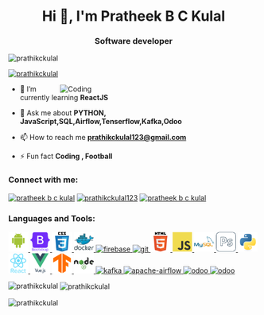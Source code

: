 
<h1 align="center">Hi 👋, I'm Pratheek B C Kulal</h1>

<h3 align="center">Software developer</h3>


<p align="left"> <img src="https://komarev.com/ghpvc/?username=prathikckulal&label=Profile%20views&color=0e75b6&style=flat" alt="prathikckulal" /> </p>

<p align="left"> <a href="https://github.com/ryo-ma/github-profile-trophy"><img src="https://github-profile-trophy.vercel.app/?username=prathikckulal" alt="prathikckulal" /></a> </p>
<img align="right" alt="Coding" width="400" src="https://miro.medium.com/max/1360/1*IRGHmiGsa16stedQvIaZfw.gif">

- 🌱 I’m currently learning **ReactJS**

- 💬 Ask me about **PYTHON, JavaScript,SQL,Airflow,Tenserflow,Kafka,Odoo**

- 📫 How to reach me **prathikckulal123@gmail.com**

- ⚡ Fun fact **Coding , Football**

<h3 align="left">Connect with me:</h3>
<p align="left">
<a href="https://www.linkedin.com/in/pratheek-c-kulal-b99a35288/" target="blank"><img align="center" src="https://raw.githubusercontent.com/rahuldkjain/github-profile-readme-generator/master/src/images/icons/Social/linked-in-alt.svg" alt="pratheek b c kulal" height="30" width="40" /></a>
<a href="https://www.hackerrank.com/prathikckulal123" target="blank"><img align="center" src="https://raw.githubusercontent.com/rahuldkjain/github-profile-readme-generator/master/src/images/icons/Social/hackerrank.svg" alt="prathikckulal123" height="30" width="40" /></a>
<a href="https://www.naukri.com/code360/profile/Pratheek" target="blank"><img align="center" src="https://www.svgrepo.com/show/330198/codingninjas.svg" alt="pratheek b c kulal" height="30" width="40" /></a>
</p>

<h3 align="left">Languages and Tools:</h3>
<p align="left">
  <a href="https://developer.android.com" target="_blank" rel="noreferrer">
    <img src="https://raw.githubusercontent.com/devicons/devicon/master/icons/android/android-original-wordmark.svg" alt="android" width="40" height="40"/>
  </a>
  <a href="https://getbootstrap.com" target="_blank" rel="noreferrer">
    <img src="https://raw.githubusercontent.com/devicons/devicon/master/icons/bootstrap/bootstrap-plain-wordmark.svg" alt="bootstrap" width="40" height="40"/>
  </a>
  <!-- Removed C and C++ logos -->
  <a href="https://www.w3schools.com/css/" target="_blank" rel="noreferrer">
    <img src="https://raw.githubusercontent.com/devicons/devicon/master/icons/css3/css3-original-wordmark.svg" alt="css3" width="40" height="40"/>
  </a>
  <a href="https://www.docker.com/" target="_blank" rel="noreferrer">
    <img src="https://raw.githubusercontent.com/devicons/devicon/master/icons/docker/docker-original-wordmark.svg" alt="docker" width="40" height="40"/>
  </a>
  <a href="https://firebase.google.com/" target="_blank" rel="noreferrer">
    <img src="https://www.vectorlogo.zone/logos/firebase/firebase-icon.svg" alt="firebase" width="40" height="40"/>
  </a>
  <a href="https://git-scm.com/" target="_blank" rel="noreferrer">
    <img src="https://www.vectorlogo.zone/logos/git-scm/git-scm-icon.svg" alt="git" width="40" height="40"/>
  </a>
  <a href="https://www.w3.org/html/" target="_blank" rel="noreferrer">
    <img src="https://raw.githubusercontent.com/devicons/devicon/master/icons/html5/html5-original-wordmark.svg" alt="html5" width="40" height="40"/>
  </a>
  <a href="https://developer.mozilla.org/en-US/docs/Web/JavaScript" target="_blank" rel="noreferrer">
    <img src="https://raw.githubusercontent.com/devicons/devicon/master/icons/javascript/javascript-original.svg" alt="javascript" width="40" height="40"/>
  </a>
  <a href="https://www.mysql.com/" target="_blank" rel="noreferrer">
    <img src="https://raw.githubusercontent.com/devicons/devicon/master/icons/mysql/mysql-original-wordmark.svg" alt="mysql" width="40" height="40"/>
  </a>
  <a href="https://www.photoshop.com/en" target="_blank" rel="noreferrer">
    <img src="https://raw.githubusercontent.com/devicons/devicon/master/icons/photoshop/photoshop-line.svg" alt="photoshop" width="40" height="40"/>
  </a>
  <a href="https://www.python.org" target="_blank" rel="noreferrer">
    <img src="https://raw.githubusercontent.com/devicons/devicon/master/icons/python/python-original.svg" alt="python" width="40" height="40"/>
  </a>
  <a href="https://reactjs.org/" target="_blank" rel="noreferrer">
    <img src="https://raw.githubusercontent.com/devicons/devicon/master/icons/react/react-original-wordmark.svg" alt="react" width="40" height="40"/>
  </a>
  <a href="https://vuejs.org/" target="_blank" rel="noreferrer">
    <img src="https://raw.githubusercontent.com/devicons/devicon/master/icons/vuejs/vuejs-original-wordmark.svg" alt="vuejs" width="40" height="40"/>
  </a>
  <!-- New logos added -->
  <a href="https://www.tensorflow.org/" target="_blank" rel="noreferrer">
    <img src="https://raw.githubusercontent.com/devicons/devicon/master/icons/tensorflow/tensorflow-original.svg" alt="tensorflow" width="40" height="40"/>
  </a>
  <a href="https://nodejs.org/" target="_blank" rel="noreferrer">
    <img src="https://raw.githubusercontent.com/devicons/devicon/master/icons/nodejs/nodejs-original-wordmark.svg" alt="nodejs" width="40" height="40"/>
  </a>
  <a href="https://kafka.apache.org/" target="_blank" rel="noreferrer">
    <img src="https://www.vectorlogo.zone/logos/apache_kafka/apache_kafka-icon.svg" alt="kafka" width="40" height="40"/>
  </a>
  <a href="https://airflow.apache.org/" target="_blank" rel="noreferrer">
  <img src="https://icon.icepanel.io/Technology/svg/Apache-Airflow.svg" 
       alt="apache-airflow" width="40" height="40"/>
</a>

<a href="https://www.odoo.com/" target="_blank" rel="noreferrer">
  <img src="https://odoocdn.com/openerp_website/static/src/img/assets/png/odoo_logo.png" 
       alt="odoo" width="40" height="40"/>
</a>
<a href="https://www.postgresql.org/" target="_blank" rel="noreferrer">
  <img src="https://www.svgrepo.com/show/303301/postgresql-logo.svg" 
       alt="odoo" width="40" height="40"/>
</a>
</p>

<p><img align="left" src="https://github-readme-stats.vercel.app/api/top-langs?username=prathikckulal&show_icons=true&locale=en&layout=compact" alt="prathikckulal" /></p>

<p>&nbsp;<img align="center" src="https://github-readme-stats.vercel.app/api?username=prathikckulal&show_icons=true&locale=en" alt="prathikckulal" /></p>

<p><img align="center" src="https://github-readme-streak-stats.herokuapp.com/?user=prathikckulal&" alt="prathikckulal" /></p>
